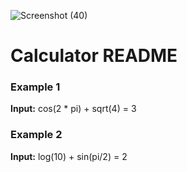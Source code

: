 
![Screenshot (40)](https://github.com/romina1831/compiler_design_fall_2023/assets/153179325/4a1b8798-6d15-46a8-b40e-39a3480d916f)

# Calculator README

### Example 1
**Input:**
cos(2 * pi) + sqrt(4) = 3

### Example 2
**Input:**
log(10) + sin(pi/2) = 2



